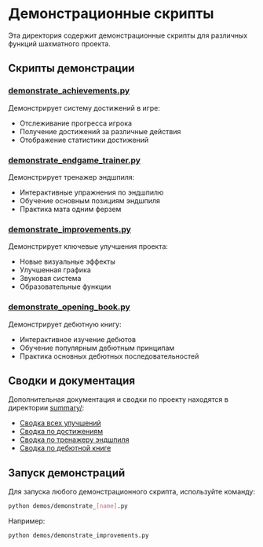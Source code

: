 # Демонстрационные скрипты

Эта директория содержит демонстрационные скрипты для различных функций шахматного проекта.

## Скрипты демонстрации

### [demonstrate_achievements.py](file:///c:/Users/maksi/OneDrive/Documents/GitHub/maestro7it_education/python/solution_tasks/chess_stockfish/demos/demonstrate_achievements.py)
Демонстрирует систему достижений в игре:
- Отслеживание прогресса игрока
- Получение достижений за различные действия
- Отображение статистики достижений

### [demonstrate_endgame_trainer.py](file:///c:/Users/maksi/OneDrive/Documents/GitHub/maestro7it_education/python/solution_tasks/chess_stockfish/demos/demonstrate_endgame_trainer.py)
Демонстрирует тренажер эндшпиля:
- Интерактивные упражнения по эндшпилю
- Обучение основным позициям эндшпиля
- Практика мата одним ферзем

### [demonstrate_improvements.py](file:///c:/Users/maksi/OneDrive/Documents/GitHub/maestro7it_education/python/solution_tasks/chess_stockfish/demos/demonstrate_improvements.py)
Демонстрирует ключевые улучшения проекта:
- Новые визуальные эффекты
- Улучшенная графика
- Звуковая система
- Образовательные функции

### [demonstrate_opening_book.py](file:///c:/Users/maksi/OneDrive/Documents/GitHub/maestro7it_education/python/solution_tasks/chess_stockfish/demos/demonstrate_opening_book.py)
Демонстрирует дебютную книгу:
- Интерактивное изучение дебютов
- Обучение популярным дебютным принципам
- Практика основных дебютных последовательностей

## Сводки и документация

Дополнительная документация и сводки по проекту находятся в директории [summary/](file:///c:/Users/maksi/OneDrive/Documents/GitHub/maestro7it_education/python/solution_tasks/chess_stockfish/summary):
- [Сводка всех улучшений](../summary/FINAL_IMPROVEMENTS_SUMMARY.md)
- [Сводка по достижениям](../summary/ACHIEVEMENTS_SUMMARY.md)
- [Сводка по тренажеру эндшпиля](../summary/ENDGAME_TRAINER_SUMMARY.md)
- [Сводка по дебютной книге](../summary/OPENING_BOOK_SUMMARY.md)

## Запуск демонстраций

Для запуска любого демонстрационного скрипта, используйте команду:

```bash
python demos/demonstrate_[name].py
```

Например:
```bash
python demos/demonstrate_improvements.py
```